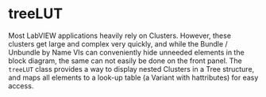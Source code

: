 # treeLUT

Most LabVIEW applications heavily rely on Clusters. However, these clusters get large and complex very quickly, and while the Bundle / Unbundle by Name VIs can conveniently hide unneeded elements in the block diagram, the same can not easily be done on the front panel. The `treeLUT` class provides a way to display nested Clusters in a Tree structure, and maps all elements to a look-up table (a Variant with hattributes) for easy access.
